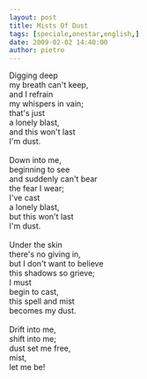 ```yaml
---
layout: post
title: Mists Of Dust
tags: [speciale,onestar,english,]
date: 2009-02-02 14:40:00
author: pietro
---
```

Digging deep<br/>my breath can't keep,<br/>and I refrain<br/>my whispers in vain;<br/>that's just<br/>a lonely blast,<br/>and this won't last<br/>I'm dust.<br/><br/>Down into me,<br/>beginning to see<br/>and suddenly can't bear<br/>the fear I wear;<br/>I've cast<br/>a lonely blast,<br/>but this won't last<br/>I'm dust.<br/><br/>Under the skin<br/>there's no giving in,<br/>but I don't want to believe<br/>this shadows so grieve;<br/>I must<br/>begin to cast,<br/>this spell and mist<br/>becomes my dust.<br/><br/>Drift into me,<br/>shift into me;<br/>dust set me free,<br/>mist,<br/>let me be!
